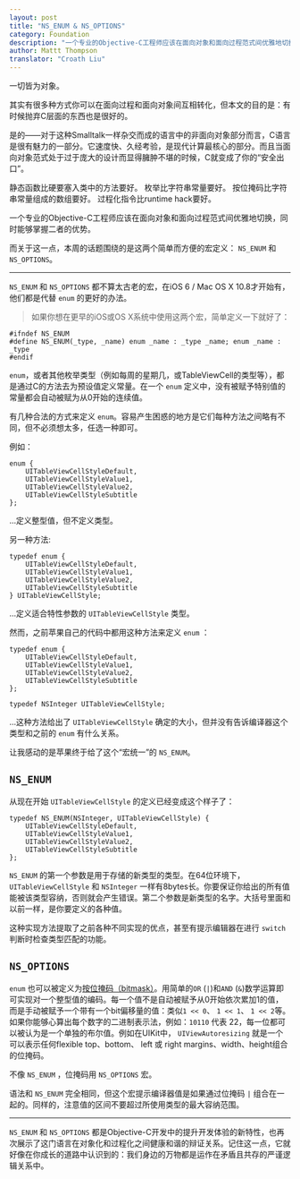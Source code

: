 ```yaml
---
layout: post
title: "NS_ENUM & NS_OPTIONS"
category: Foundation
description: "一个专业的Objective-C工程师应该在面向对象和面向过程范式间优雅地切换，同时能够掌握二者的优势。"
author: Mattt Thompson
translator: "Croath Liu"
---
```


一切皆为对象。

其实有很多种方式你可以在面向过程和面向对象间互相转化，但本文的目的是：有时候抛弃C层面的东西也是很好的。

是的——对于这种Smalltalk一样杂交而成的语言中的非面向对象部分而言，C语言是很有魅力的一部分。它速度快、久经考验，是现代计算最核心的部分。而且当面向对象范式处于过于庞大的设计而显得臃肿不堪的时候，C就变成了你的“安全出口”。

静态函数比硬要塞入类中的方法要好。
枚举比字符串常量要好。
按位掩码比字符串常量组成的数组要好。
过程化指令比runtime hack要好。

一个专业的Objective-C工程师应该在面向对象和面向过程范式间优雅地切换，同时能够掌握二者的优势。

而关于这一点，本周的话题围绕的是这两个简单而方便的宏定义： `NS_ENUM` 和 `NS_OPTIONS`。

---

`NS_ENUM` 和 `NS_OPTIONS` 都不算太古老的宏，在iOS 6 / Mac OS X 10.8才开始有，他们都是代替 `enum` 的更好的办法。

> 如果你想在更早的iOS或OS X系统中使用这两个宏，简单定义一下就好了：

~~~{objective-c}
#ifndef NS_ENUM
#define NS_ENUM(_type, _name) enum _name : _type _name; enum _name : _type
#endif
~~~

`enum`，或者其他枚举类型（例如每周的星期几，或TableViewCell的类型等），都是通过C的方法去为预设值定义常量。在一个 `enum` 定义中，没有被赋予特别值的常量都会自动被赋为从0开始的连续值。

有几种合法的方式来定义 `enum`。容易产生困惑的地方是它们每种方法之间略有不同，但不必须想太多，任选一种即可。

例如：

~~~{objective-c}
enum {
    UITableViewCellStyleDefault,
    UITableViewCellStyleValue1,
    UITableViewCellStyleValue2,
    UITableViewCellStyleSubtitle
};
~~~

...定义整型值，但不定义类型。

另一种方法:

~~~{objective-c}
typedef enum {
    UITableViewCellStyleDefault,
    UITableViewCellStyleValue1,
    UITableViewCellStyleValue2,
    UITableViewCellStyleSubtitle
} UITableViewCellStyle;
~~~

...定义适合特性参数的 `UITableViewCellStyle` 类型。

然而，之前苹果自己的代码中都用这种方法来定义 `enum` ：

~~~{objective-c}
typedef enum {
    UITableViewCellStyleDefault,
    UITableViewCellStyleValue1,
    UITableViewCellStyleValue2,
    UITableViewCellStyleSubtitle
};

typedef NSInteger UITableViewCellStyle;
~~~

...这种方法给出了 `UITableViewCellStyle` 确定的大小，但并没有告诉编译器这个类型和之前的 `enum` 有什么关系。

让我感动的是苹果终于给了这个“宏统一”的 `NS_ENUM`。

## `NS_ENUM`

从现在开始 `UITableViewCellStyle` 的定义已经变成这个样子了：

~~~{objective-c}
typedef NS_ENUM(NSInteger, UITableViewCellStyle) {
    UITableViewCellStyleDefault,
    UITableViewCellStyleValue1,
    UITableViewCellStyleValue2,
    UITableViewCellStyleSubtitle
};
~~~

`NS_ENUM` 的第一个参数是用于存储的新类型的类型。在64位环境下，`UITableViewCellStyle` 和 `NSInteger` 一样有8bytes长。你要保证你给出的所有值能被该类型容纳，否则就会产生错误。第二个参数是新类型的名字。大括号里面和以前一样，是你要定义的各种值。

这种实现方法提取了之前各种不同实现的优点，甚至有提示编辑器在进行 `switch` 判断时检查类型匹配的功能。

## `NS_OPTIONS`

`enum` 也可以被定义为[按位掩码（bitmask）][1]。用简单的`OR` (`|`)和`AND` (`&`)数学运算即可实现对一个整型值的编码。每一个值不是自动被赋予从0开始依次累加1的值，而是手动被赋予一个带有一个bit偏移量的值：类似`1 << 0`、 `1 << 1`、 `1 << 2`等。如果你能够心算出每个数字的二进制表示法，例如：`10110` 代表 22，每一位都可以被认为是一个单独的布尔值。例如在UIKit中， `UIViewAutoresizing` 就是一个可以表示任何flexible top、bottom、 left 或 right margins、width、height组合的位掩码。

不像 `NS_ENUM` ，位掩码用 `NS_OPTIONS` 宏。

语法和 `NS_ENUM` 完全相同，但这个宏提示编译器值是如果通过位掩码 `|` 组合在一起的。同样的，注意值的区间不要超过所使用类型的最大容纳范围。

---

`NS_ENUM` 和 `NS_OPTIONS` 都是Objective-C开发中的提升开发体验的新特性，也再次展示了这门语言在对象化和过程化之间健康和谐的辩证关系。记住这一点，它就好像在你成长的道路中认识到的：我们身边的万物都是运作在矛盾且共存的严谨逻辑关系中。

[1]: http://en.wikipedia.org/wiki/Mask_(computing)
